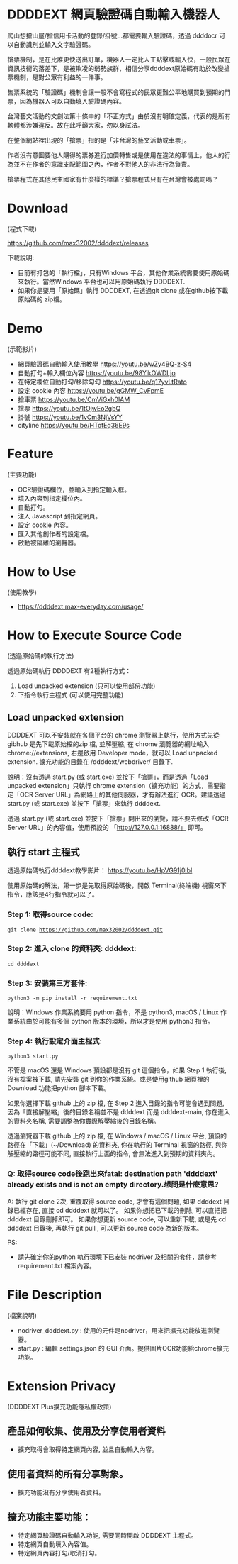 # DDDDEXT 網頁驗證碼自動輸入機器人

爬山想搶山屋/搶信用卡活動的登錄/掛號…都需要輸入驗證碼，透過 ddddocr 可以自動識別並輸入文字驗證碼。

搶票機制，是在比誰更快送出訂單，機器人一定比人工點擊或輸入快，一般民眾在資訊技術的落差下，是被欺凌的弱勢族群，相信分享ddddext原始碼有助於改變搶票機制，是對公眾有利益的一件事。

售票系統的「驗證碼」機制會讓一般不會寫程式的民眾更難公平地購買到預期的門票，因為機器人可以自動填入驗證碼內容。

台灣藝文活動的文創法第十條中的「不正方式」由於沒有明確定義，代表的是所有軟體都涉嫌違反。故在此呼籲大家，勿以身試法。

在整個網站裡出現的「搶票」指的是「非台灣的藝文活動或車票」。

作者沒有意圖要他人購得的票券進行加價轉售或是使用在違法的事情上，他人的行為並不在作者的意識支配範圍之內，作者不對他人的非法行為負責。

搶票程式在其他民主國家有什麼樣的標準？搶票程式只有在台灣會被處罰嗎？

# Download 
(程式下載)

https://github.com/max32002/ddddext/releases

下載說明:
* 目前有打包的「執行檔」，只有Windows 平台，其他作業系統需要使用原始碼來執行。當然Windows 平台也可以用原始碼執行 DDDDEXT.
* 如果你是要用「原始碼」執行 DDDDEXT, 在透過git clone 或在github按下載原始碼的 zip檔。

# Demo 
(示範影片)

* 網頁驗證碼自動輸入使用教學 https://youtu.be/wZy4BQ-z-S4
* 自動打勾+輸入欄位內容 https://youtu.be/98YikOWDLjo
* 在特定欄位自動打勾/移除勾勾 https://youtu.be/q17yvLtRato
* 設定 cookie 內容 https://youtu.be/gGMW_CvFpmE
* 搶車票 https://youtu.be/CmViGxh0IAM
* 搶票 https://youtu.be/1tOjwEo2gbQ
* 掛號 https://youtu.be/1vCm3NjVsYY
* cityline https://youtu.be/HTotEq36E9s


# Feature
(主要功能)

* OCR驗證碼欄位，並輸入到指定輸入框。
* 填入內容到指定欄位內。
* 自動打勾。
* 注入 Javascript 到指定網頁。
* 設定 cookie 內容。
* 匯入其他創作者的設定檔。
* 啟動被隔離的瀏覽器。


# How to Use 
(使用教學)

* https://ddddext.max-everyday.com/usage/

# How to Execute Source Code 
(透過原始碼的執行方法)

透過原始碼執行 DDDDEXT 有2種執行方式：
1. Load unpacked extension (只可以使用部份功能)
2. 下指令執行主程式 (可以使用完整功能)

## Load unpacked extension

DDDDEXT 可以不安裝就在各個平台的 chrome 瀏覽器上執行，使用方式先從 gibhub 是先下載原始檔的zip 檔, 並解壓縮, 在 chrome 瀏覽器的網址輸入 chrome://extensions, 右邊啟用 Developer mode，就可以 Load unpacked extension. 擴充功能的目錄在 /ddddext/webdriver/ 目錄下.

說明：沒有透過 start.py (或 start.exe) 並按下「搶票」，而是透過「Load unpacked extension」只執行 chrome extension（擴充功能）的方式，需要指定「OCR Server URL」為網路上的其他伺服器，才有辦法進行 OCR。建議透過 start.py (或 start.exe) 並按下「搶票」來執行 ddddext.

透過 start.py (或 start.exe) 並按下「搶票」開出來的瀏覽，請不要去修改「OCR Server URL」的內容值，使用預設的 「http://127.0.0.1:16888/」 即可。

## 執行 start 主程式
透過原始碼執行ddddext教學影片：
https://youtu.be/HpVG91j0lbI

使用原始碼的解法，第一步是先取得原始碼後，開啟 Terminal(終端機) 視窗來下指令，應該是4行指令就可以了。

### Step 1: 取得source code:

<code>git clone https://github.com/max32002/ddddext.git</code>

### Step 2: 進入 clone 的資料夾: ddddext:

<code>cd ddddext </code>

### Step 3: 安裝第三方套件:

<code>python3 -m pip install -r requirement.txt</code>

說明：Windows 作業系統要用 python 指令，不是 python3, macOS / Linux 作業系統由於可能有多個 python 版本的環境，所以才是使用 python3 指令。

### Step 4: 執行設定介面主桯式:

<code>python3 start.py</code>

不管是 macOS 還是 Windows 預設都是沒有 git 這個指令，如果 Step 1 執行後,  沒有檔案被下載, 請先安裝 git 到你的作業系統。或是使用github 網頁裡的 Download 功能把python 腳本下載。

如果你選擇下載 github 上的 zip 檔, 在 Step 2 進入目錄的指令可能會遇到問題, 因為「直接解壓縮」後的目錄名稱並不是 ddddext 而是 ddddext-main, 你在進入的資料夾名稱, 需要調整為你實際解壓縮後的目錄名稱。

透過瀏覽器下載 github 上的 zip 檔, 在 Windows / macOS / Linux 平台, 預設的路徑在「下載」(~/Download) 的資料夾, 你在執行的 Terminal 視窗的路徑, 與你解壓縮的路徑可能不同, 直接執行上面的指令, 會無法進入到預期的資料夾內。

### Q: 取得source code後跑出來fatal: destination path 'ddddext' already exists and is not an empty directory.想問是什麼意思?

A: 執行 git clone 2次, 重覆取得 source code, 才會有這個問題, 如果 ddddext 目錄已經存在, 直接 cd ddddext 就可以了。
如果你想把已下載的刪除, 可以直把把 ddddext 目錄刪掉即可。
如果你想更新 source code, 可以重新下載, 或是先 cd ddddext 目錄後, 再執行 git pull , 可以更新 source code 為新的版本。

PS:
* 請先確定你的python 執行環境下已安裝 nodriver 及相關的套件，請參考 requirement.txt 檔案內容。

# File Description
(檔案說明)
* nodriver_ddddext.py : 使用的元件是nodriver，用來把擴充功能放進瀏覽器。
* start.py : 編輯 settings.json 的 GUI 介面。提供圖片OCR功能給chrome擴充功能。


# Extension Privacy 

(DDDDEXT Plus擴充功能隱私權政策)

## 產品如何收集、使用及分享使用者資料

* 擴充取得會取得特定網頁內容, 並且自動輸入內容。

## 使用者資料的所有分享對象。

* 擴充功能沒有分享使用者資料。

## 擴充功能主要功能：

* 特定網頁驗證碼自動輸入功能, 需要同時開啟 DDDDEXT 主程式。
* 特定網頁自動填入內容值。
* 特定網頁內容打勾/取消打勾。
